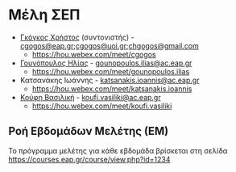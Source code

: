 # Μέλη ΣΕΠ

* [Γκόγκος Χρήστος](https://www.linkedin.com/in/christos-gogos-07a75bb) (συντονιστής)  - <cgogos@eap.gr>;<cgogos@uoi.gr>;<chgogos@gmail.com>
    * <https://hou.webex.com/meet/cgogos>
* [Γουνόπουλος Ηλίας](https://www.linkedin.com/in/eliasgounopoulos/) - <gounopoulos.ilias@ac.eap.gr>
    * <https://hou.webex.com/meet/gounopoulos.ilias>
* Κατσανάκης Ιωάννης - <katsanakis.ioannis@ac.eap.gr>
    * <https://hou.webex.com/meet/katsanakis.ioannis>
* [Κούφη Βασιλική](https://www.linkedin.com/in/vassiliki-koufi-163a6512/) - <koufi.vasiliki@ac.eap.gr>
    * <https://hou.webex.com/meet/koufi.vasiliki>



## Ροή Εβδομάδων Μελέτης (ΕΜ)

Το πρόγραμμα μελέτης για κάθε εβδομάδα βρίσκεται στη σελίδα <https://courses.eap.gr/course/view.php?id=1234>

<!-- ## Διαφάνειες Ομαδικών Συμβουλευτικών Συναντήσεων -->

<!-- Οι διαφάνειες θα ανέβουν στο <https://courses.eap.gr/course/view.php?id=1234> στις 13/10/2024. -->

<!-- * [1η ΟΣΣ (pdf)](./resources/3/ΔΙΑΦΑΝΕΙΕΣ%201ΗΣ%20ΟΣΣ.pdf) (η πρώτη ΟΣΣ έγινε στις 12/10/2024)
* [2η ΟΣΣ (pdf)](./resources/3/ΔΙΑΦΑΝΕΙΕΣ%202ΗΣ%20ΟΣΣ.pdf) (η δεύτερη ΟΣΣ έγινε στις 2/11/2024)
* [3η ΟΣΣ (pdf)](./resources/3/ΔΙΑΦΑΝΕΙΕΣ%203ΗΣ%20ΟΣΣ.pdf) (η δεύτερη ΟΣΣ έγινε στις 30/11/2024) -->

<!-- ## Γραπτή εργασία 1 ΧΕΙΜΕΡΙΝΟΥ ΕΞΑΜΗΝΟΥ 2025-2026 -->

<!-- Η γραπτή εργασία 1 του τρέχοντος εξαμήνου αναρτήθηκε στις 10/10/2024 στο <https://courses.eap.gr/course/view.php?id=1234>. Η εκφώνησή της και η ενδεικτική λύση της θα ανέβει εδώ την επόμενη ημέρα της λήξης προθεσμίας υποβολής των εργασιών. -->
<!-- * [Εκφώνηση](./resources/3/fall_2024_2025_ge1.pdf)
* [Έγγραφο συμπλήρωσης λύσης](./resources/3/2024-25_DMD54_[toeponymosas]_GE1_[tmima].docx)
* [Ενδεικτική λύση](./resources/3/fall_2024_2025_ge1_sol.pdf) -->


<!-- ## Γραπτή εργασία 2 ΧΕΙΜΕΡΙΝΟΥ ΕΞΑΜΗΝΟΥ 2024-2025 
<!-- Η γραπτή εργασία 2 του τρέχοντος εξαμήνου ανακοινώθηκε στις 1/11/2024 -->
<!-- * [Εκφώνηση](./resources/3/fall_2024_2025_ge2.pdf)
* [Έγγραφο συμπλήρωσης λύσης](./resources/3/2024-25_DMD54_[toeponymosas]_GE2_[tmima].docx)
* [Ενδεικτική λύση](./resources/3/fall_2024_2025_ge2_sol.pdf) -->

<!-- ## Κουίζ προετοιμασίας για τη ΓΕ3 

<https://forms.gle/MvpACQUaNhgCwroT9> -->

<!-- ## Τελικές εξετάσεις 

* [Θέματα εξετάσεων Ιαν-2025](./resources/3/ΔΜΔ54%202025-01-26.pdf)
    * [ΛΥΣΕΙΣ](./resources/3/ΔΜΔ54%202025-01-26%20(ΛΥΣΕΙΣ).pdf) 
    * -->
